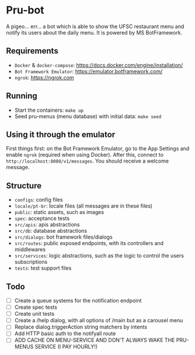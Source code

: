 # Pru-bot

A pigeo... err... a bot which is able to show the UFSC restaurant menu and
notify its users about the daily menu. It is powered by MS BotFramework.

## Requirements

- `Docker` & `docker-compose`: https://docs.docker.com/engine/installation/
- `Bot Framework Emulator`: https://emulator.botframework.com/
- `ngrok`: https://ngrok.com

## Running

- Start the containers: `make up`
- Seed pru-menus (menu database) with initial data: `make seed`

## Using it through the emulator

First things first: on the Bot Framework Emulator, go to the App Settings
and enable `ngrok` (required when using Docker). After this, connect to
`http://localhost:8080/v1/messages`. You should receive a welcome message.

## Structure

- `configs`: config files
- `locale/pt-br`: locale files (all messages are in these files)
- `public`: static assets, such as images
- `spec`: acceptance tests
- `src/apis`: apis abstractions
- `src/db`: database abstractions
- `src/dialogs`: bot framework files/dialogs
- `src/routes`: public exposed endpoints, with its controllers and middlewares
- `src/services`: logic abstractions, such as the logic to control the users subscriptions
- `tests`: test support files

## Todo

- [ ] Create a queue systems for the notification endpoint
- [ ] Create spec tests
- [ ] Create unit tests
- [ ] Create a /help dialog, with all options of /main but as a carousel menu
- [ ] Replace dialog.triggerAction string matchers by intents
- [ ] Add HTTP basic auth to the notifyall route
- [ ] ADD CACHE ON MENU-SERVICE AND DON'T ALWAYS WAKE THE PRU-MENUS SERVICE (I PAY HOURLY!)

